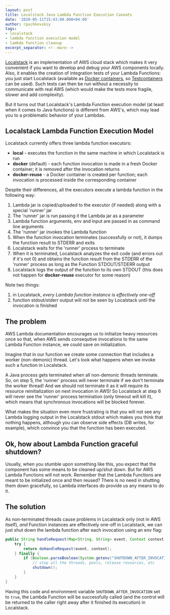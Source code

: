```yaml
---
layout: post
title: Localstack Java Lambda Function Execution Caveats
date: '2020-05-11T15:43:00.000+04:00'
author: rpuchkovskiy
tags:
- localstack
- lambda function execution model
- lambda function cleanup
excerpt_separator: <!--more-->
---
```


[Localstack](https://github.com/localstack/localstack) is an implementation of AWS cloud stack which makes it very
convenient if you want to develop and debug your AWS components locally. Also, it enables the creation of integration
tests of your Lambda Functions: you just start Localstack (available as
[Docker containers](https://hub.docker.com/r/localstack/localstack/), so
[Testcontainers](https://www.testcontainers.org/modules/localstack/) can be used). Such tests can then be run without
a necessity to communicate with real AWS (which would make the tests more fragile, slower and add complexity).

But it turns out that Localstack's Lambda Function execution model (at least when it comes to Java functions) is
different from AWS's, which may lead you to a problematic behavior of your Lambdas.

<!--more-->

## Localstack Lambda Function Execution Model

Localstack currently offers three lambda function executors:

* **local** - executes the function in the same machine in which Localstack is run
* **docker** (default) - each function invocation is made in a fresh Docker container; it is removed after the
invocation returns
* **docker-reuse** - a Docker container is created per function; each invocation is processed inside the corresponding
container

Despite their differences, all the executors execute a lambda function in the following way:

1. Lambda jar is copied/uploaded to the executor (if needed) along with a special 'runner' jar
2. The 'runner' jar is run passing it the Lambda jar as a parameter
3. Lambda function arguments, env and input are passed in as command line arguments
4. The 'runner' jar invokes the Lambda function
5. When the function invocation terminates (successfully or not), it dumps the function result to STDERR and exits
6. Localstack waits for the 'runner' process to terminate
7. When it is terminated, Localstack analyzes the exit code (and errors out if it's not 0) and obtains the function
result from the STDERR of the 'runner' process as long as the Function STDOUT/STDERR output
8. Localstack logs the output of the function to its own STDOUT (this does not happen for **docker-reuse** executor
for some reason)

Note two things:

1. in Localstack, *every Lambda function instance is effectively one-off*
2. function stdout/stderr output will not be seen by Localstack until the invocation is finished

## The problem

AWS Lambda documentation encourages us to initialize heavy resources once so that, when AWS sends consequtive
invocations to the same Lambda Function instance, we could save on initialization.

Imagine that in our function we create some connection that includes a worker (non-demonic) thread. Let's look what
happens when we invoke such a function in Localstack.

A Java process gets terminated when all non-demonic threads terminate. So, on step 5, the 'runner' process will never
terminate if we don't terminate the worker thread! And we should not
terminate it as it will require its resource reinitialization on next invocation in AWS! So Localstack at step 6
will never see the 'runner' process termination (only timeout will kill it), which means that synchronous invocations
will be blocked forever.

What makes the situation even more frustrating is that you will not see any Lambda logging output in the Localstack
stdout which makes you think that nothing happens, although you can observe side effects (DB writes, for example),
which convince you that the function has been executed.

## Ok, how about Lambda Function graceful shutdown?

Usually, when you stumble upon something like this, you expect that the component has some means to be
cleaned up/shut down. But for AWS Lambda Functions will not work. Remember that the Lambda Functions are meant to be
initialized once and then reused? There is no need in shutting them down gracefully, so Lambda interfaces do provide us
any means to do it.

## The solution

As non-terminated threads cause problems in Localstack only (not in AWS itself), *and* Function instances are
effectively one-off in Localstack, we can just shut down the lambda function after each invocation using an env flag:

```java
public String handleRequest(Map<String, String> event, Context context) {
    try {
        return doHandleRequest(event, context);
    } finally {
        if (Boolean.parseBoolean(System.getenv("SHUTDOWN_AFTER_INVOCATION"))) {
            // stop all the threads, pools, release resources, etc
            shutdown();
        }
    }
}
```

Having this code and environment variable `SHUTDOWN_AFTER_INVOCATION` set to `true`, the Lambda Function will be
successfully called (and the control will be returned to the caller right away after it finished its execution)
in Localstack.